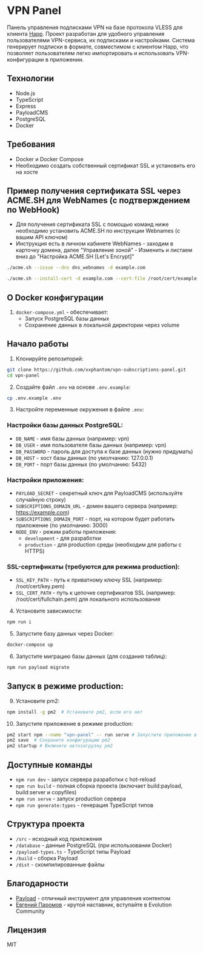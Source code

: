 # VPN Panel

Панель управления подписками VPN на базе протокола VLESS для клиента [Happ](https://www.happ.su/main/ru). Проект разработан для удобного управления пользователями VPN-сервиса, их подписками и настройками. Система генерирует подписки в формате, совместимом с клиентом Happ, что позволяет пользователям легко импортировать и использовать VPN-конфигурации в приложении.

## Технологии

- Node.js
- TypeScript
- Express
- PayloadCMS
- PostgreSQL
- Docker

## Требования

- Docker и Docker Compose
- Необходимо создать собственный сертификат SSL и установить его на хосте

## Пример получения сертификата SSL через ACME.SH для WebNames (c подтверждением по WebHook)

- Для получения сертификата SSL c помощью команд ниже необходимо установить ACME.SH по инструкции Webnames (с вашим API ключом)
- Инструкция есть в личном кабинете WebNames - заходим в карточку домена, далее "Управление зоной" - Изменить и листаем вниз до "Настройка ACME.SH [Let's Encrypt]"

```bash
./acme.sh --issue --dns dns_webnames -d example.com

./acme.sh --install-cert -d example.com --cert-file /root/cert/example.com/cert.pem --key-file /root/cert/example.com/key.pem --fullchain-file /root/cert/example.com/fullchain.pem --reloadcmd "pm2 restart vpn-panel"
```


## О Docker конфигурации

1. `docker-compose.yml` - обеспечивает:
   - Запуск PostgreSQL базы данных
   - Сохранение данных в локальной директории через volume

## Начало работы

1. Клонируйте репозиторий:

```bash
git clone https://github.com/xxphantom/vpn-subscriptions-panel.git
cd vpn-panel
```

2. Создайте файл `.env` на основе `.env.example`:

```bash
cp .env.example .env
```

3. Настройте переменные окружения в файле `.env`:

### Настройки базы данных PostgreSQL:
- `DB_NAME` - имя базы данных (например: vpn)
- `DB_USER` - имя пользователя базы данных (например: vpn)
- `DB_PASSWORD` - пароль для доступа к базе данных (нужно придумать)
- `DB_HOST` - хост базы данных (по умолчанию: 127.0.0.1)
- `DB_PORT` - порт базы данных (по умолчанию: 5432)

### Настройки приложения:
- `PAYLOAD_SECRET` - секретный ключ для PayloadCMS (используйте случайную строку)
- `SUBSCRIPTIONS_DOMAIN_URL` - домен вашего сервера (например: https://example.com)
- `SUBSCRIPTIONS_DOMAIN_PORT` - порт, на котором будет работать приложение (по умолчанию: 3000)
- `NODE_ENV` - режим работы приложения:
  - `development` - для разработки
  - `production` - для production среды (необходим для работы с HTTPS)

### SSL-сертификаты (требуются для режима production):
- `SSL_KEY_PATH` - путь к приватному ключу SSL (например: /root/cert/key.pem)
- `SSL_CERT_PATH` - путь к цепочке сертификатов SSL (например: /root/cert/fullchain.pem) для локального использования

4. Установите зависимости:

```bash
npm run i
```

5. Запустите базу данных через Docker:

```bash
docker-compose up
```

6. Запустите миграцию базы данных (для создания таблиц):

```bash
npm run payload migrate
```

## Запуск в режиме production:

9. Установите pm2:

```bash
npm install -g pm2  # Установите pm2, если его нет
```

10. Запустите приложение в режиме production:

```bash
pm2 start npm --name "vpn-panel" -- run serve # Запустите приложение в режиме production
pm2 save  # Сохраните конфигурацию pm2
pm2 startup # Включите автозагрузку pm2
```

## Доступные команды

- `npm run dev` - запуск сервера разработки с hot-reload
- `npm run build` - полная сборка проекта (включает build:payload, build:server и copyfiles)
- `npm run serve` - запуск production сервера
- `npm run generate:types` - генерация TypeScript типов

## Структура проекта

- `/src` - исходный код приложения
- `/database` - данные PostgreSQL (при использовании Docker)
- `/payload-types.ts` - TypeScript типы Payload
- `/build` - сборка Payload
- `/dist` - скомпилированные файлы

## Благодарности

- [Payload](https://payloadcms.com/) - отличный инструмент для управления контентом
- [Евгений Паромов](https://paromovevg.ru/evolution-community) - крутой наставник, вступайте в Evolution Community

## Лицензия

MIT
